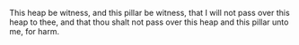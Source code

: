 This heap be witness, and this pillar be witness, that I will not pass over this heap to thee, and that thou shalt not pass over this heap and this pillar unto me, for harm.
